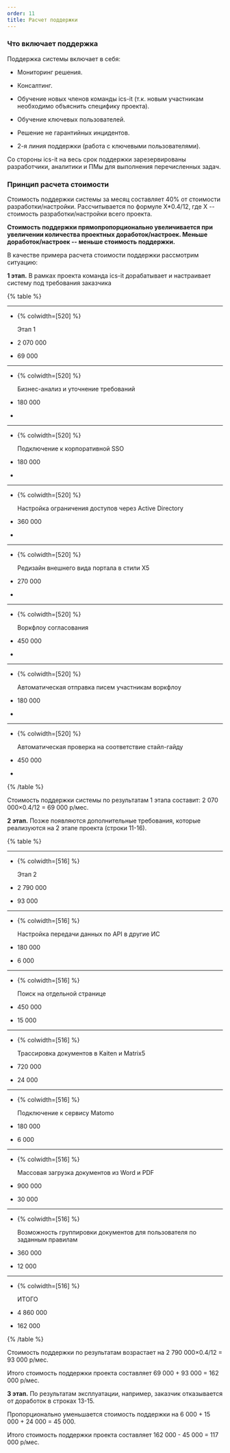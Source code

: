 ```yaml
---
order: 11
title: Расчет поддержки
---
```


### Что включает поддержка

Поддержка системы включает в себя:

-  Мониторинг решения.

-  Консалтинг.

-  Обучение новых членов команды ics-it (т.к. новым участникам необходимо объяснить специфику проекта).

-  Обучение ключевых пользователей.

-  Решение не гарантийных инцидентов.

-  2-я линия поддержки (работа с ключевыми пользователями).

Со стороны ics-it на весь срок поддержки зарезервированы разработчики, аналитики и ПМы для выполнения перечисленных задач.

### Принцип расчета стоимости

Стоимость поддержки системы за месяц составляет 40% от стоимости разработки/настройки. Рассчитывается по формуле Х\*0.4/12, где Х -- стоимость разработки/настройки всего проекта.

**Стоимость поддержки прямопропорционально увеличивается при увеличении количества проектных доработок/настроек. Меньше доработок/настроек -- меньше стоимость поддержки.**

В качестве примера расчета стоимости поддержки рассмотрим ситуацию: 

**1 этап.** В рамках проекта команда ics-it дорабатывает и настраивает систему под требования заказчика 

{% table %}

---

*  {% colwidth=[520] %}

   Этап 1

*  2 070 000

*  69 000

---

*  {% colwidth=[520] %}

   Бизнес-анализ и уточнение требований

*  180 000

*   

---

*  {% colwidth=[520] %}

   Подключение к корпоративной SSO

*  180 000

*   

---

*  {% colwidth=[520] %}

   Настройка ограничения доступов через Active Directory

*  360 000

*   

---

*  {% colwidth=[520] %}

   Редизайн внешнего вида портала в стили Х5

*  270 000

*   

---

*  {% colwidth=[520] %}

   Воркфлоу согласования

*  450 000

*   

---

*  {% colwidth=[520] %}

   Автоматическая отправка писем участникам воркфлоу

*  180 000

*   

---

*  {% colwidth=[520] %}

   Автоматическая проверка на соответствие стайл-гайду

*  450 000

*   

{% /table %}

Стоимость поддержки системы по результатам 1 этапа составит: 2 070 000×0.4/12 = 69 000 р/мес.

**2 этап.** Позже появляются дополнительные требования, которые реализуются на 2 этапе проекта (строки 11-16).

{% table %}

---

*  {% colwidth=[516] %}

   Этап 2

*  2 790 000

*  93 000

---

*  {% colwidth=[516] %}

   Настройка передачи данных по API в другие ИС

*  180 000

*  6 000

---

*  {% colwidth=[516] %}

   Поиск на отдельной странице

*  450 000

*  15 000

---

*  {% colwidth=[516] %}

   Трассировка документов в Kaiten и Matrix5

*  720 000

*  24 000

---

*  {% colwidth=[516] %}

   Подключение к сервису Matomo

*  180 000

*  6 000

---

*  {% colwidth=[516] %}

   Массовая загрузка документов из Word и PDF

*  900 000

*  30 000

---

*  {% colwidth=[516] %}

   Возможность группировки документов для пользователя по заданным правилам

*  360 000

*  12 000

---

*  {% colwidth=[516] %}

   ИТОГО

*  4 860 000

*  162 000

{% /table %}

Стоимость поддержки по результатам возрастает на 2 790 000×0.4/12 = 93 000 р/мес.

Итого стоимость поддержки проекта составляет 69 000 + 93 000 = 162 000 р/мес.

**3 этап.** По результатам эксплуатации, например, заказчик отказывается от доработок в строках 13-15. 

Пропорционально уменьшается стоимость поддержки на 6 000 + 15 000 + 24 000 = 45 000.

Итого стоимость поддержки проекта составляет 162 000 - 45 000 = 117 000 р/мес.


